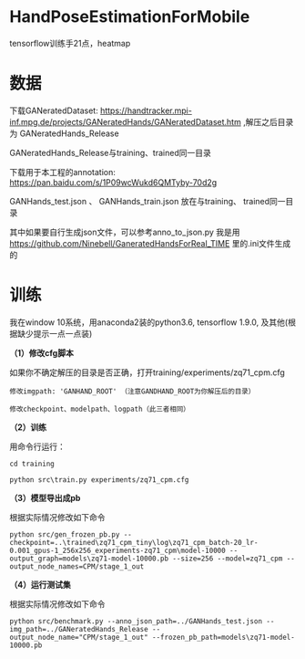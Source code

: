 # HandPoseEstimationForMobile
tensorflow训练手21点，heatmap

# 数据

下载GANeratedDataset: https://handtracker.mpi-inf.mpg.de/projects/GANeratedHands/GANeratedDataset.htm ,解压之后目录为 GANeratedHands_Release

GANeratedHands_Release与training、trained同一目录


下载用于本工程的annotation: https://pan.baidu.com/s/1P09wcWukd6QMTyby-70d2g 

GANHands_test.json 、 GANHands_train.json 放在与training、 trained同一目录

其中如果要自行生成json文件，可以参考anno_to_json.py 我是用 https://github.com/Ninebell/GaneratedHandsForReal_TIME 里的.ini文件生成的

# 训练 

我在window 10系统，用anaconda2装的python3.6, tensorflow 1.9.0, 及其他(根据缺少提示一点一点装) 

**（1）修改cfg脚本**

如果你不确定解压的目录是否正确，打开training/experiments/zq71_cpm.cfg 
	
	修改imgpath: 'GANHAND_ROOT' （注意GANDHAND_ROOT为你解压后的目录）
	
	修改checkpoint、modelpath、logpath（此三者相同）

**（2）训练**

用命令行运行：
	
	cd training
	
	python src\train.py experiments/zq71_cpm.cfg
	
**（3）模型导出成pb**

根据实际情况修改如下命令
	
	python src/gen_frozen_pb.py --checkpoint=..\trained\zq71_cpm_tiny\log\zq71_cpm_batch-20_lr-0.001_gpus-1_256x256_experiments-zq71_cpm\model-10000 --output_graph=models\zq71-model-10000.pb --size=256 --model=zq71_cpm --output_node_names=CPM/stage_1_out
	
**（4）运行测试集**

根据实际情况修改如下命令
	
	python src/benchmark.py --anno_json_path=../GANHands_test.json --img_path=../GANeratedHands_Release --output_node_name="CPM/stage_1_out" --frozen_pb_path=models\zq71-model-10000.pb 


	